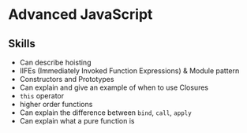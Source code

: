 # Advanced JavaScript

## Skills

- Can describe hoisting
- IIFEs (Immediately Invoked Function Expressions) & Module pattern
- Constructors and Prototypes
- Can explain and give an example of when to use Closures
- `this` operator
- higher order functions
- Can explain the difference between `bind`, `call`, `apply`
- Can explain what a pure function is
